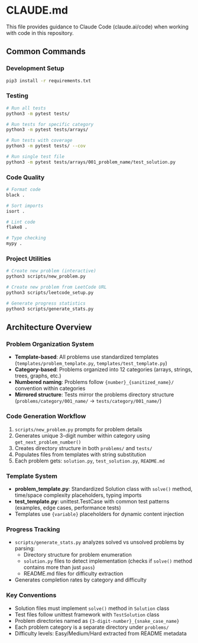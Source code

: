 # CLAUDE.md

This file provides guidance to Claude Code (claude.ai/code) when working with code in this repository.

## Common Commands

### Development Setup
```bash
pip3 install -r requirements.txt
```

### Testing
```bash
# Run all tests
python3 -m pytest tests/

# Run tests for specific category
python3 -m pytest tests/arrays/

# Run tests with coverage
python3 -m pytest tests/ --cov

# Run single test file
python3 -m pytest tests/arrays/001_problem_name/test_solution.py
```

### Code Quality
```bash
# Format code
black .

# Sort imports
isort .

# Lint code
flake8 .

# Type checking
mypy .
```

### Project Utilities
```bash
# Create new problem (interactive)
python3 scripts/new_problem.py

# Create new problem from LeetCode URL
python3 scripts/leetcode_setup.py

# Generate progress statistics
python3 scripts/generate_stats.py
```

## Architecture Overview

### Problem Organization System
- **Template-based**: All problems use standardized templates (`templates/problem_template.py`, `templates/test_template.py`)
- **Category-based**: Problems organized into 12 categories (arrays, strings, trees, graphs, etc.)
- **Numbered naming**: Problems follow `{number}_{sanitized_name}/` convention within categories
- **Mirrored structure**: Tests mirror the problems directory structure (`problems/category/001_name/` → `tests/category/001_name/`)

### Code Generation Workflow
1. `scripts/new_problem.py` prompts for problem details
2. Generates unique 3-digit number within category using `get_next_problem_number()`
3. Creates directory structure in both `problems/` and `tests/`
4. Populates files from templates with string substitution
5. Each problem gets: `solution.py`, `test_solution.py`, `README.md`

### Template System
- **problem_template.py**: Standardized Solution class with `solve()` method, time/space complexity placeholders, typing imports
- **test_template.py**: unittest.TestCase with common test patterns (examples, edge cases, performance tests)
- Templates use `{variable}` placeholders for dynamic content injection

### Progress Tracking
- `scripts/generate_stats.py` analyzes solved vs unsolved problems by parsing:
  - Directory structure for problem enumeration
  - `solution.py` files to detect implementation (checks if `solve()` method contains more than just `pass`)
  - README.md files for difficulty extraction
- Generates completion rates by category and difficulty

### Key Conventions
- Solution files must implement `solve()` method in `Solution` class
- Test files follow unittest framework with `TestSolution` class
- Problem directories named as `{3-digit-number}_{snake_case_name}`
- Each problem category is a separate directory under `problems/`
- Difficulty levels: Easy/Medium/Hard extracted from README metadata